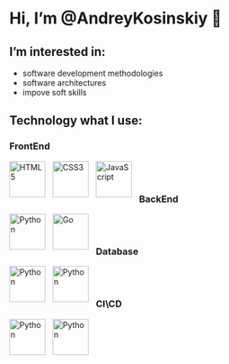# Hi, I’m @AndreyKosinskiy 👋

## I’m interested in:
- software development methodologies
- software architectures
- impove soft skills 
## Technology what I use:

### FrontEnd
<img align="left" alt="HTML5" width="64px" src="https://cdn.jsdelivr.net/gh/devicons/devicon/icons/html5/html5-original.svg" style="padding-right:10px;" />
<img align="left" alt="CSS3" width="64px" src="https://cdn.jsdelivr.net/gh/devicons/devicon/icons/css3/css3-original.svg" style="padding-right:10px;" />
<img align="left" alt="JavaScript" width="64px" src="https://cdn.jsdelivr.net/gh/devicons/devicon/icons/javascript/javascript-original.svg" style="padding-right:10px;" />
</br></br>


### BackEnd
<img align="left" alt="Python" width="64px" src="https://cdn.jsdelivr.net/gh/devicons/devicon/icons/python/python-original.svg" style="padding-right:10px;" />
<img align="left" alt="Go" width="64px" src="https://cdn.jsdelivr.net/gh/devicons/devicon/icons/go/go-original-wordmark.svg" style="padding-right:10px;" />
</br></br>


### Database
<img align="left" alt="Python" width="64px" src="https://cdn.jsdelivr.net/gh/devicons/devicon/icons/postgresql/postgresql-original.svg" style="padding-right:10px;" />
<img align="left" alt="Python" width="64px" src="https://cdn.jsdelivr.net/gh/devicons/devicon/icons/redis/redis-original.svg" style="padding-right:10px;" />
</br></br>


### CI\CD
<img align="left" alt="Python" width="64px" src="https://cdn.jsdelivr.net/gh/devicons/devicon/icons/docker/docker-original.svg" style="padding-right:10px;" />
<img align="left" alt="Python" width="64px" src="https://cdn.jsdelivr.net/gh/devicons/devicon/icons/github/github-original.svg" style="padding-right:10px;" />
